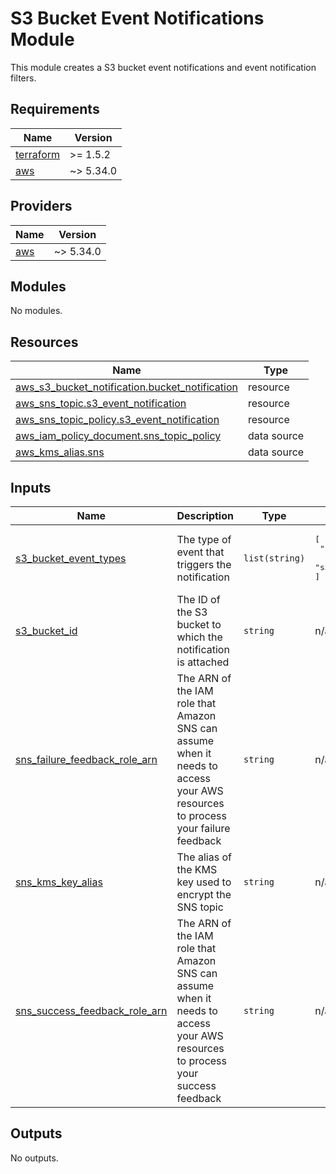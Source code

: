 # S3 Bucket Event Notifications Module

This module creates a S3 bucket event notifications and event notification filters.

<!-- BEGIN_TF_DOCS -->
## Requirements

| Name | Version |
|------|---------|
| <a name="requirement_terraform"></a> [terraform](#requirement\_terraform) | >= 1.5.2 |
| <a name="requirement_aws"></a> [aws](#requirement\_aws) | ~> 5.34.0 |

## Providers

| Name | Version |
|------|---------|
| <a name="provider_aws"></a> [aws](#provider\_aws) | ~> 5.34.0 |

## Modules

No modules.

## Resources

| Name | Type |
|------|------|
| [aws_s3_bucket_notification.bucket_notification](https://registry.terraform.io/providers/hashicorp/aws/latest/docs/resources/s3_bucket_notification) | resource |
| [aws_sns_topic.s3_event_notification](https://registry.terraform.io/providers/hashicorp/aws/latest/docs/resources/sns_topic) | resource |
| [aws_sns_topic_policy.s3_event_notification](https://registry.terraform.io/providers/hashicorp/aws/latest/docs/resources/sns_topic_policy) | resource |
| [aws_iam_policy_document.sns_topic_policy](https://registry.terraform.io/providers/hashicorp/aws/latest/docs/data-sources/iam_policy_document) | data source |
| [aws_kms_alias.sns](https://registry.terraform.io/providers/hashicorp/aws/latest/docs/data-sources/kms_alias) | data source |

## Inputs

| Name | Description | Type | Default | Required |
|------|-------------|------|---------|:--------:|
| <a name="input_s3_bucket_event_types"></a> [s3\_bucket\_event\_types](#input\_s3\_bucket\_event\_types) | The type of event that triggers the notification | `list(string)` | <pre>[<br>  "s3:ObjectRemoved:*",<br>  "s3:ObjectAcl:Put"<br>]</pre> | no |
| <a name="input_s3_bucket_id"></a> [s3\_bucket\_id](#input\_s3\_bucket\_id) | The ID of the S3 bucket to which the notification is attached | `string` | n/a | yes |
| <a name="input_sns_failure_feedback_role_arn"></a> [sns\_failure\_feedback\_role\_arn](#input\_sns\_failure\_feedback\_role\_arn) | The ARN of the IAM role that Amazon SNS can assume when it needs to access your AWS resources to process your failure feedback | `string` | n/a | yes |
| <a name="input_sns_kms_key_alias"></a> [sns\_kms\_key\_alias](#input\_sns\_kms\_key\_alias) | The alias of the KMS key used to encrypt the SNS topic | `string` | n/a | yes |
| <a name="input_sns_success_feedback_role_arn"></a> [sns\_success\_feedback\_role\_arn](#input\_sns\_success\_feedback\_role\_arn) | The ARN of the IAM role that Amazon SNS can assume when it needs to access your AWS resources to process your success feedback | `string` | n/a | yes |

## Outputs

No outputs.
<!-- END_TF_DOCS -->
